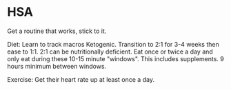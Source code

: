 # HSA

Get a routine that works, stick to it.


Diet:
Learn to track macros
Ketogenic. Transition to 2:1 for 3-4 weeks then ease to 1:1. 2:1 can be nutritionally deficient. 
Eat once or twice a day and only eat during these 10-15 minute "windows". This includes supplements. 9 hours minimum between windows.


Exercise:
Get their heart rate up at least once a day. 

